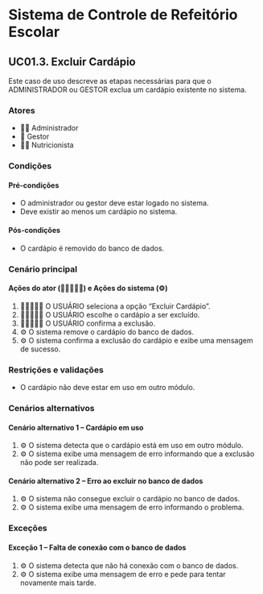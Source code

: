 # Sistema de Controle de Refeitório Escolar

## UC01.3. Excluir Cardápio

Este caso de uso descreve as etapas necessárias para que o ADMINISTRADOR ou GESTOR exclua um cardápio existente no sistema.

### Atores
- 👨‍💼 Administrador
- 💼 Gestor
- 👩‍🍳 Nutricionista

### Condições
#### Pré-condições
- O administrador ou gestor deve estar logado no sistema.
- Deve existir ao menos um cardápio no sistema.

#### Pós-condições
- O cardápio é removido do banco de dados.

### Cenário principal
#### Ações do ator (👨‍💼💼👩‍🍳) e Ações do sistema (⚙️)
1. 👨‍💼💼👩‍🍳 O USUÁRIO seleciona a opção “Excluir Cardápio”.
2. 👨‍💼💼👩‍🍳 O USUÁRIO escolhe o cardápio a ser excluído.
3. 👨‍💼💼👩‍🍳 O USUÁRIO confirma a exclusão.
4. ⚙️ O sistema remove o cardápio do banco de dados.
5. ⚙️ O sistema confirma a exclusão do cardápio e exibe uma mensagem de sucesso.

### Restrições e validações
- O cardápio não deve estar em uso em outro módulo.

### Cenários alternativos
#### Cenário alternativo 1 – Cardápio em uso
1. ⚙️ O sistema detecta que o cardápio está em uso em outro módulo.
2. ⚙️ O sistema exibe uma mensagem de erro informando que a exclusão não pode ser realizada.

#### Cenário alternativo 2 – Erro ao excluir no banco de dados
1. ⚙️ O sistema não consegue excluir o cardápio no banco de dados.
2. ⚙️ O sistema exibe uma mensagem de erro informando o problema.

### Exceções
#### Exceção 1 – Falta de conexão com o banco de dados
1. ⚙️ O sistema detecta que não há conexão com o banco de dados.
2. ⚙️ O sistema exibe uma mensagem de erro e pede para tentar novamente mais tarde.
